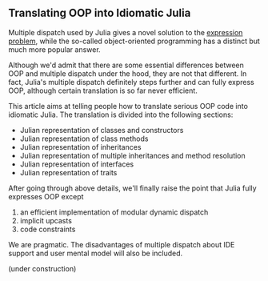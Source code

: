 ## Translating OOP into Idiomatic Julia

Multiple dispatch used by Julia gives a novel solution to the [expression problem](https://en.wikipedia.org/wiki/Expression_problem), while the so-called object-oriented programming has a distinct but much more popular answer.

Although we'd admit that there are some essential differences between OOP and multiple dispatch under the hood, they are not that different. In fact, Julia's multiple dispatch definitely steps further and can fully express OOP, although certain translation is so far never efficient.

This article aims at telling people how to translate serious OOP code into idiomatic Julia. The translation is divided into the following sections:

- Julian representation of classes and constructors
- Julian representation of class methods
- Julian representation of inheritances
- Julian representation of multiple inheritances and method resolution
- Julian representation of interfaces
- Julian representation of traits

After going through above details, we'll finally raise the point that Julia fully expresses OOP except

1. an efficient implementation of modular dynamic dispatch
2. implicit upcasts
3. code constraints

We are pragmatic. The disadvantages of multiple dispatch about IDE support and user mental model will also be included.

(under construction)
